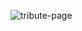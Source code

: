 ![tribute-page](https://user-images.githubusercontent.com/105142693/210354463-04e30901-9963-41c9-aacf-aad548626065.gif)


